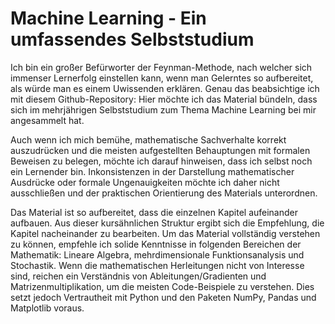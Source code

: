 # Machine Learning - Ein umfassendes Selbststudium

Ich bin ein großer Befürworter der Feynman-Methode, nach welcher sich immenser Lernerfolg einstellen kann, wenn man Gelerntes so aufbereitet, als würde man es einem Uwissenden erklären. Genau das beabsichtige ich mit diesem Github-Repository: Hier möchte ich das Material bündeln, dass sich im mehrjährigen Selbststudium zum Thema Machine Learning bei mir angesammelt hat. 

Auch wenn ich mich bemühe, mathematische Sachverhalte korrekt auszudrücken und die meisten aufgestellten Behauptungen mit formalen Beweisen zu belegen, möchte ich darauf hinweisen, dass ich selbst noch ein Lernender bin. Inkonsistenzen in der Darstellung mathematischer Ausdrücke oder formale Ungenauigkeiten möchte ich daher nicht ausschließen und der praktischen Orientierung des Materials unterordnen.

Das Material ist so aufbereitet, dass die einzelnen Kapitel aufeinander aufbauen. Aus dieser kursähnlichen Struktur ergibt sich die Empfehlung, die Kapitel nacheinander zu bearbeiten. Um das Material vollständig verstehen zu können, empfehle ich solide Kenntnisse in folgenden Bereichen der Mathematik: Lineare Algebra, mehrdimensionale Funktionsanalysis und Stochastik. Wenn die mathematischen Herleitungen nicht von Interesse sind, reichen ein Verständnis von Ableitungen/Gradienten und Matrizenmultiplikation, um die meisten Code-Beispiele zu verstehen. Dies setzt jedoch Vertrautheit mit Python und den Paketen NumPy, Pandas und Matplotlib voraus.
